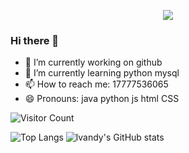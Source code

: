 
<p align="center">
<img src="https://capsule-render.vercel.app/api?type=waving&color=timeGradient&height=300&&section=header&text={hello}&fontSize=90&fontAlign=50&fontAlignY=30&desc={你好啊！}&descAlign=50&descSize=30&descAlignY=60&animation=twinkling" />
</p>



### Hi there 👋
- 🔭 I’m currently working on github
- 🌱 I’m currently learning python mysql
- 📫 How to reach me: 17777536065
- 😄 Pronouns: java python js html CSS

![Visitor Count](https://profile-counter.glitch.me/hilvandy/count.svg)

![Top Langs](https://github-readme-stats.vercel.app/api/top-langs/?username=hilvandy&layout=compact)
![lvandy's GitHub stats](https://github-readme-stats.vercel.app/api?username=hilvandy&show_icons=true&theme=tokyonight)
